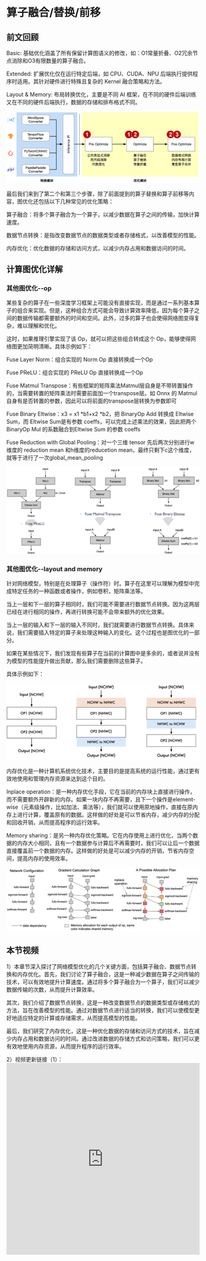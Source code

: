 <!--Copyright © 适用于[License](https://github.com/chenzomi12/AISystem)版权许可-->

# 算子融合/替换/前移

## 前文回顾

Basic: 基础优化涵盖了所有保留计算图语义的修改，如：O1常量折叠、O2冗余节点消除和O3有限数量的算子融合。

Extended: 扩展优化仅在运行特定后端，如 CPU、CUDA、NPU  后端执行提供程序时适用。其针对硬件进行特殊且复杂的 Kernel 融合策略和方法。

Layout & Memory: 布局转换优化，主要是不同 AI 框架，在不同的硬件后端训练又在不同的硬件后端执行，数据的存储和排布格式不同。

![工作流程](image/graph/image.png)

最后我们来到了第二个和第三个步骤，除了前面提到的算子替换和算子前移等内容，图优化还包括以下几种常见的优化策略：

算子融合：将多个算子融合为一个算子，以减少数据在算子之间的传输，加快计算速度。

数据节点转换：是指改变数据节点的数据类型或者存储格式，以改善模型的性能。

内存优化：优化数据的存储和访问方式，以减少内存占用和数据访问的时间。

## 计算图优化详解

### 其他图优化--op

某些复杂的算子在一些深度学习框架上可能没有直接实现，而是通过一系列基本算子的组合来实现。但是，这种组合方式可能会导致计算效率降低，因为每个算子之间的数据传输都需要额外的时间和空间。此外，过多的算子也会使得网络图变得复杂，难以理解和优化。

这时，如果推理引擎实现了该 Op，就可以把这些组合转成这个 Op，能够使得网络图更加简明清晰。具体示例如下：

Fuse Layer Norm：组合实现的 Norm Op 直接转换成一个Op

Fuse PReLU：组合实现的 PReLU Op 直接转换成一个Op

Fuse Matmul Transpose：有些框架的矩阵乘法Matmul层自身是不带转置操作的，当需要转置的矩阵乘法时需要前面加一个transpose层。如 Onnx 的 Matmul 自身有是否转置的参数，因此可以将前面的transpose层转换为参数即可

Fuse Binary Eltwise：x3 = x1 *b1+x2 *b2，把 BinaryOp Add 转换成 Eltwise Sum，而 Eltwise Sum是有参数 coeffs，可以完成上述乘法的效果，因此把两个 BinaryOp Mul 的系数融合到Eltwise Sum 的参数 coeffs

Fuse Reduction with Global Pooling：对一个三维 tensor 先后两次分别进行w维度的 reduction mean 和h维度的reducetion mean，最终只剩下c这个维度，就等于进行了一次global_mean_pooling

![其他图优化](image/graph/other_graph_optimize.png)

### 其他图优化--layout and memory

针对网络模型，特别是在处理算子（操作符）时。算子在这里可以理解为模型中完成特定任务的一种函数或者操作，例如卷积，矩阵乘法等。

当上一层和下一层的算子相同时，我们可能不需要进行数据节点转换。因为这两层已经在进行相同的操作，再进行转换可能不会带来额外的优化效果。

当上一层的输入和下一层的输入不同时，我们就需要进行数据节点转换。具体来说，我们需要插入特定的算子来处理这种输入的变化。这个过程也是图优化的一部分。

如果在某些情况下，我们发现有些算子在当前的计算图中是多余的，或者说并没有为模型的性能提升做出贡献，那么我们需要删除这些算子。

具体示例如下：

![数据节点转换](image/graph/data_op_transfer.png)

内存优化是一种计算机系统优化技术，主要目的是提高系统的运行性能，通过更有效地使用和管理内存资源来达到这个目的。

Inplace operation：是一种内存优化手段，它在当前的内存块上直接进行操作，而不需要额外开辟新的内存。如果一块内存不再需要，且下一个操作是element-wise（元素级操作，比如加法、乘法等），我们就可以使用原地操作，直接在原内存上进行计算，覆盖原有的数据。这样做的好处是可以节省内存，减少内存的分配和回收开销，从而提高程序的运行效率。

Memory sharing：是另一种内存优化策略。它在内存使用上进行优化，当两个数据的内存大小相同，且有一个数据参与计算后不再需要时，我们可以让后一个数据直接覆盖前一个数据的内存。这样做的好处是可以减少内存的开销，节省内存空间，提高内存的使用效率。

![内存优化](image/graph/memory_optimize.png)

## 本节视频

1）本章节深入探讨了网络模型优化的几个关键方面，包括算子融合、数据节点转换和内存优化。首先，我们讨论了算子融合，这是一种减少数据在算子之间传输的技术，可以有效地提升计算速度。通过将多个算子融合为一个算子，我们可以减少数据传输的次数，从而提升计算效率。

其次，我们介绍了数据节点转换，这是一种改变数据节点的数据类型或存储格式的方法，旨在改善模型的性能。通过对数据节点进行适当的转换，我们可以使模型更好地适应特定的计算或存储需求，从而提高模型的性能。

最后，我们研究了内存优化，这是一种优化数据的存储和访问方式的技术，旨在减少内存占用和数据访问的时间。通过改进数据的存储方式和访问策略，我们可以更有效地使用内存资源，从而提升程序的运行效率。

2）视频更新链接（1）：<iframe src="https://www.bilibili.com/video/BV1Ae4y1N7u7/?spm_id_from=333.788" width="100%" height="500" scrolling="no" border="0" frameborder="no" framespacing="0" allowfullscreen="true"> </iframe>

